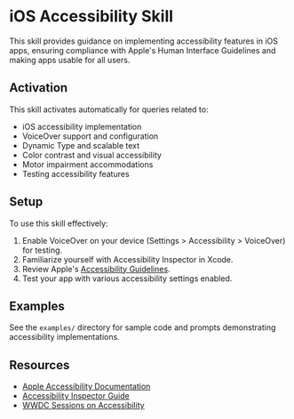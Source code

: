 # iOS Accessibility Skill

This skill provides guidance on implementing accessibility features in iOS apps, ensuring compliance with Apple's Human Interface Guidelines and making apps usable for all users.

## Activation

This skill activates automatically for queries related to:
- iOS accessibility implementation
- VoiceOver support and configuration
- Dynamic Type and scalable text
- Color contrast and visual accessibility
- Motor impairment accommodations
- Testing accessibility features

## Setup

To use this skill effectively:

1. Enable VoiceOver on your device (Settings > Accessibility > VoiceOver) for testing.
2. Familiarize yourself with Accessibility Inspector in Xcode.
3. Review Apple's [Accessibility Guidelines](https://developer.apple.com/design/human-interface-guidelines/accessibility/overview/introduction/).
4. Test your app with various accessibility settings enabled.

## Examples

See the `examples/` directory for sample code and prompts demonstrating accessibility implementations.

## Resources

- [Apple Accessibility Documentation](https://developer.apple.com/accessibility/)
- [Accessibility Inspector Guide](https://developer.apple.com/library/archive/documentation/DeveloperTools/Conceptual/AccessibilityInspector/)
- [WWDC Sessions on Accessibility](https://developer.apple.com/videos/accessibility/)